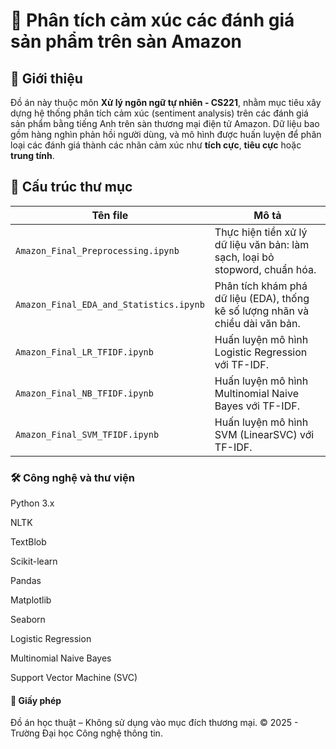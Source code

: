 # 📘 Phân tích cảm xúc các đánh giá sản phẩm trên sàn Amazon

## 🧠 Giới thiệu

Đồ án này thuộc môn **Xử lý ngôn ngữ tự nhiên - CS221**, nhằm mục tiêu xây dựng hệ thống phân tích cảm xúc (sentiment analysis) trên các đánh giá sản phẩm bằng tiếng Anh trên sàn thương mại điện tử Amazon. Dữ liệu bao gồm hàng nghìn phản hồi người dùng, và mô hình được huấn luyện để phân loại các đánh giá thành các nhãn cảm xúc như **tích cực**, **tiêu cực** hoặc **trung tính**.

## 📂 Cấu trúc thư mục

| Tên file                             | Mô tả                                                                 |
|-------------------------------------|----------------------------------------------------------------------|
| `Amazon_Final_Preprocessing.ipynb`  | Thực hiện tiền xử lý dữ liệu văn bản: làm sạch, loại bỏ stopword, chuẩn hóa. |
| `Amazon_Final_EDA_and_Statistics.ipynb` | Phân tích khám phá dữ liệu (EDA), thống kê số lượng nhãn và chiều dài văn bản. |
| `Amazon_Final_LR_TFIDF.ipynb`       | Huấn luyện mô hình Logistic Regression với TF-IDF.                  |
| `Amazon_Final_NB_TFIDF.ipynb`       | Huấn luyện mô hình Multinomial Naive Bayes với TF-IDF.             |
| `Amazon_Final_SVM_TFIDF.ipynb`      | Huấn luyện mô hình SVM (LinearSVC) với TF-IDF.                      |

### 🛠️ Công nghệ và thư viện
Python 3.x

NLTK

TextBlob

Scikit-learn

Pandas

Matplotlib

Seaborn

Logistic Regression

Multinomial Naive Bayes

Support Vector Machine (SVC)

#### 📄 Giấy phép
Đồ án học thuật – Không sử dụng vào mục đích thương mại.
© 2025 - Trường Đại học Công nghệ thông tin.
